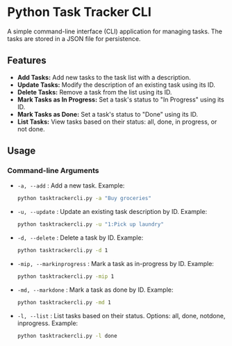 # Python Task Tracker CLI

A simple command-line interface (CLI) application for managing tasks. The tasks are stored in a JSON file for persistence.

## Features

- **Add Tasks:** Add new tasks to the task list with a description.
- **Update Tasks:** Modify the description of an existing task using its ID.
- **Delete Tasks:** Remove a task from the list using its ID.
- **Mark Tasks as In Progress:** Set a task's status to "In Progress" using its ID.
- **Mark Tasks as Done:** Set a task's status to "Done" using its ID.
- **List Tasks:** View tasks based on their status: all, done, in progress, or not done.

## Usage

### Command-line Arguments

- `-a, --add` : Add a new task. Example:
    ```bash
    python tasktrackercli.py -a "Buy groceries"
    ```

- `-u, --update` : Update an existing task description by ID. Example:
    ```bash
    python tasktrackercli.py -u "1:Pick up laundry"
    ```

- `-d, --delete` : Delete a task by ID. Example:
    ```bash
    python tasktrackercli.py -d 1
    ```

- `-mip, --markinprogress` : Mark a task as in-progress by ID. Example:
    ```bash
    python tasktrackercli.py -mip 1
    ```

- `-md, --markdone` : Mark a task as done by ID. Example:
    ```bash
    python tasktrackercli.py -md 1
    ```

- `-l, --list` : List tasks based on their status. Options: all, done, notdone, inprogress. Example:
    ```bash
    python tasktrackercli.py -l done
    ```